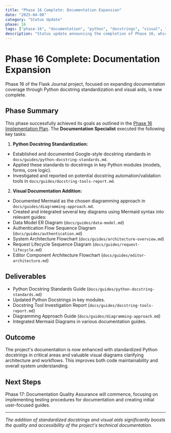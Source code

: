 ```yaml
---
title: "Phase 16 Complete: Documentation Expansion"
date: "2025-04-08"
category: "Status Update"
phase: 16
tags: ["phase-16", "documentation", "python", "docstrings", "visual", "diagrams", "complete"]
description: "Status update announcing the completion of Phase 16, which focused on documentation expansion through Python docstring standardization and the addition of visual diagrams."
---
```


# Phase 16 Complete: Documentation Expansion

Phase 16 of the Flask Journal project, focused on expanding documentation coverage through Python docstring standardization and visual aids, is now complete.

## Phase Summary

This phase successfully achieved its goals as outlined in the [Phase 16 Implementation Plan](@docs/implementation/16-phase-sixteen-documentation-expansion.md). The **Documentation Specialist** executed the following key tasks:

1.  **Python Docstring Standardization:**
-   Established and documented Google-style docstring standards in `docs/guides/python-docstring-standards.md`.
-   Applied these standards to docstrings in key Python modules (models, forms, core logic).
-   Investigated and reported on potential docstring automation/validation tools in `docs/guides/docstring-tools-report.md`.
2.  **Visual Documentation Addition:**
-   Documented Mermaid as the chosen diagramming approach in `docs/guides/diagramming-approach.md`.
-   Created and integrated several key diagrams using Mermaid syntax into relevant guides:
  -   Data Model ER Diagram (`docs/guides/data-model.md`)
  -   Authentication Flow Sequence Diagram (`docs/guides/authentication.md`)
  -   System Architecture Flowchart (`docs/guides/architecture-overview.md`)
  -   Request Lifecycle Sequence Diagram (`docs/guides/request-lifecycle.md`)
  -   Editor Component Architecture Flowchart (`docs/guides/editor-architecture.md`)

## Deliverables

-   Python Docstring Standards Guide (`docs/guides/python-docstring-standards.md`)
-   Updated Python Docstrings in key modules.
-   Docstring Tool Investigation Report (`docs/guides/docstring-tools-report.md`)
-   Diagramming Approach Guide (`docs/guides/diagramming-approach.md`)
-   Integrated Mermaid Diagrams in various documentation guides.

## Outcome

The project's documentation is now enhanced with standardized Python docstrings in critical areas and valuable visual diagrams clarifying architecture and workflows. This improves both code maintainability and overall system understanding.

## Next Steps

Phase 17: Documentation Quality Assurance will commence, focusing on implementing testing procedures for documentation and creating initial user-focused guides.

---

*The addition of standardized docstrings and visual aids significantly boosts the quality and accessibility of the project's technical documentation.*